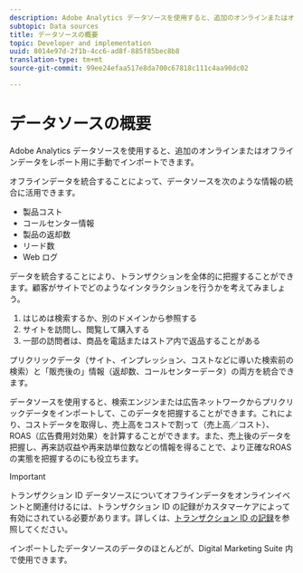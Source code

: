 ```yaml
---
description: Adobe Analytics データソースを使用すると、追加のオンラインまたはオフラインデータをレポート用に手動でインポートできます。
subtopic: Data sources
title: データソースの概要
topic: Developer and implementation
uuid: 8014e97d-2f1b-4cc6-ad8f-885f85bec8b8
translation-type: tm+mt
source-git-commit: 99ee24efaa517e8da700c67818c111c4aa90dc02

---
```



# データソースの概要

Adobe Analytics データソースを使用すると、追加のオンラインまたはオフラインデータをレポート用に手動でインポートできます。

オフラインデータを統合することによって、データソースを次のような情報の統合に活用できます。

* 製品コスト
* コールセンター情報
* 製品の返却数
* リード数
* Web ログ

データを統合することにより、トランザクションを全体的に把握することができます。顧客がサイトでどのようなインタラクションを行うかを考えてみましょう。

1. はじめは検索するか、別のドメインから参照する
1. サイトを訪問し、閲覧して購入する
1. 一部の訪問者は、商品を電話またはストア内で返品することがある

プリクリックデータ（サイト、インプレッション、コストなどに導いた検索前の検索）と「販売後の」情報（返却数、コールセンターデータ）の両方を統合できます。

データソースを使用すると、検索エンジンまたは広告ネットワークからプリクリックデータをインポートして、このデータを把握することができます。これにより、コストデータを取得し、売上高をコストで割って（売上高／コスト）、ROAS（広告費用対効果）を計算することができます。また、売上後のデータを把握し、再来訪収益や再来訪単位数などの情報を得ることで、より正確なROASの実態を把握するのにも役立ちます。

>[!IMPORTANT]
>
>トランザクション ID データソースについてオフラインデータをオンラインイベントと関連付けるには、トランザクション ID の記録がカスタマーケアによって有効にされている必要があります。詳しくは、[トランザクション ID の記録](/help/import/c-data-sources/datasrc-integrating-offline-data.md#section_30D6D47AEC0F4A36B87EBFE4C858F20C)を参照してください。

インポートしたデータソースのデータのほとんどが、Digital Marketing Suite 内で使用できます。
